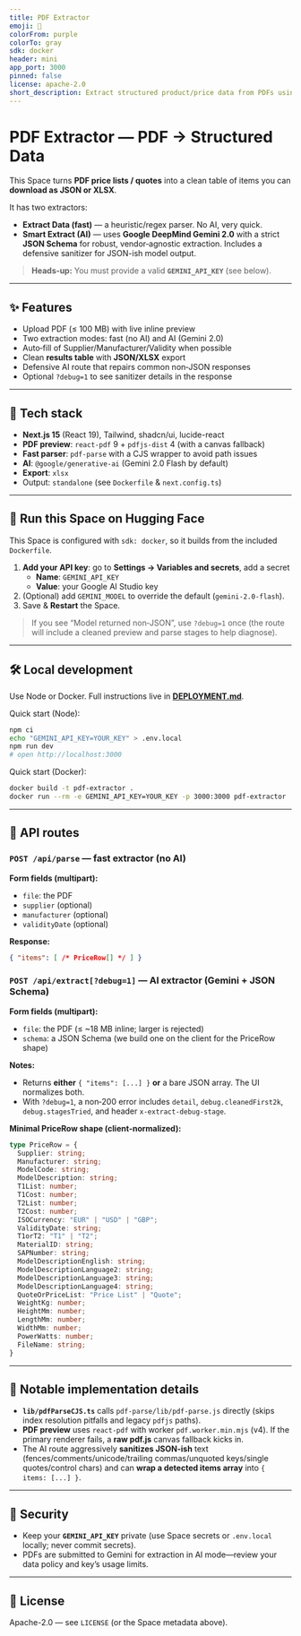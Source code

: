 ```yaml
---
title: PDF Extractor
emoji: 🧾
colorFrom: purple
colorTo: gray
sdk: docker
header: mini
app_port: 3000
pinned: false
license: apache-2.0
short_description: Extract structured product/price data from PDFs using a fast parser or Gemini 2.0; export JSON/XLSX.
---
```


# PDF Extractor — PDF → Structured Data

This Space turns **PDF price lists / quotes** into a clean table of items you can **download as JSON or XLSX**.

It has two extractors:

- **Extract Data (fast)** — a heuristic/regex parser. No AI, very quick.
- **Smart Extract (AI)** — uses **Google DeepMind Gemini 2.0** with a strict **JSON Schema** for robust, vendor‑agnostic extraction. Includes a defensive sanitizer for JSON-ish model output.

> **Heads‑up:** You must provide a valid **`GEMINI_API_KEY`** (see below).

---

## ✨ Features

- Upload PDF (≤ 100 MB) with live inline preview
- Two extraction modes: fast (no AI) and AI (Gemini 2.0)
- Auto‑fill of Supplier/Manufacturer/Validity when possible
- Clean **results table** with **JSON/XLSX** export
- Defensive AI route that repairs common non‑JSON responses
- Optional `?debug=1` to see sanitizer details in the response

---

## 🧱 Tech stack

- **Next.js 15** (React 19), Tailwind, shadcn/ui, lucide-react
- **PDF preview**: `react-pdf` 9 + `pdfjs-dist` 4 (with a canvas fallback)
- **Fast parser**: `pdf-parse` with a CJS wrapper to avoid path issues
- **AI**: `@google/generative-ai` (Gemini 2.0 Flash by default)
- **Export**: `xlsx`
- Output: `standalone` (see `Dockerfile` & `next.config.ts`)

---

## 🚀 Run this Space on Hugging Face

This Space is configured with `sdk: docker`, so it builds from the included `Dockerfile`.

1. **Add your API key**: go to **Settings → Variables and secrets**, add a secret
   - **Name**: `GEMINI_API_KEY`
   - **Value**: your Google AI Studio key
2. (Optional) add `GEMINI_MODEL` to override the default (`gemini-2.0-flash`).
3. Save & **Restart** the Space.

> If you see “Model returned non‑JSON”, use `?debug=1` once (the route will include a cleaned preview and parse stages to help diagnose).

---

## 🛠️ Local development

Use Node or Docker. Full instructions live in **[DEPLOYMENT.md](./DEPLOYMENT.md)**.

Quick start (Node):

```bash
npm ci
echo "GEMINI_API_KEY=YOUR_KEY" > .env.local
npm run dev
# open http://localhost:3000
```

Quick start (Docker):

```bash
docker build -t pdf-extractor .
docker run --rm -e GEMINI_API_KEY=YOUR_KEY -p 3000:3000 pdf-extractor
```

---

## 📡 API routes

### `POST /api/parse` — fast extractor (no AI)

**Form fields (multipart):**

- `file`: the PDF
- `supplier` (optional)
- `manufacturer` (optional)
- `validityDate` (optional)

**Response:**

```json
{ "items": [ /* PriceRow[] */ ] }
```

### `POST /api/extract[?debug=1]` — AI extractor (Gemini + JSON Schema)

**Form fields (multipart):**

- `file`: the PDF (≤ ~18 MB inline; larger is rejected)
- `schema`: a JSON Schema (we build one on the client for the PriceRow shape)

**Notes:**

- Returns **either** `{ "items": [...] }` **or** a bare JSON array. The UI normalizes both.
- With `?debug=1`, a non‑200 error includes `detail`, `debug.cleanedFirst2k`, `debug.stagesTried`, and header `x-extract-debug-stage`.

**Minimal PriceRow shape (client‑normalized):**

```ts
type PriceRow = {
  Supplier: string;
  Manufacturer: string;
  ModelCode: string;
  ModelDescription: string;
  T1List: number;
  T1Cost: number;
  T2List: number;
  T2Cost: number;
  ISOCurrency: "EUR" | "USD" | "GBP";
  ValidityDate: string;
  T1orT2: "T1" | "T2";
  MaterialID: string;
  SAPNumber: string;
  ModelDescriptionEnglish: string;
  ModelDescriptionLanguage2: string;
  ModelDescriptionLanguage3: string;
  ModelDescriptionLanguage4: string;
  QuoteOrPriceList: "Price List" | "Quote";
  WeightKg: number;
  HeightMm: number;
  LengthMm: number;
  WidthMm: number;
  PowerWatts: number;
  FileName: string;
}
```

---

## 🧩 Notable implementation details

- **`lib/pdfParseCJS.ts`** calls `pdf-parse/lib/pdf-parse.js` directly (skips index resolution pitfalls and legacy `pdfjs` paths).
- **PDF preview** uses `react-pdf` with worker `pdf.worker.min.mjs` (v4). If the primary renderer fails, a **raw pdf.js** canvas fallback kicks in.
- The AI route aggressively **sanitizes JSON-ish** text (fences/comments/unicode/trailing commas/unquoted keys/single quotes/control chars) and can **wrap a detected items array** into `{ items: [...] }`.

---

## 🔐 Security

- Keep your **`GEMINI_API_KEY`** private (use Space secrets or `.env.local` locally; never commit secrets).
- PDFs are submitted to Gemini for extraction in AI mode—review your data policy and key’s usage limits.

---

## 📄 License

Apache-2.0 — see `LICENSE` (or the Space metadata above).
